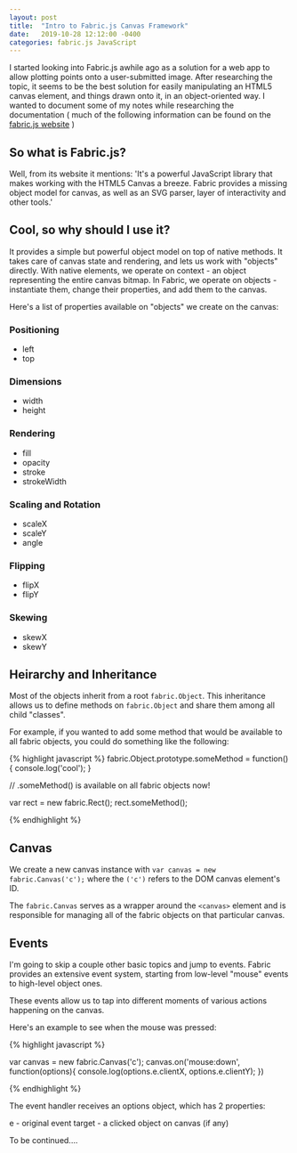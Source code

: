 ```yaml
---
layout: post
title:  "Intro to Fabric.js Canvas Framework"
date:   2019-10-28 12:12:00 -0400
categories: fabric.js JavaScript
---
```


I started looking into Fabric.js awhile ago as a solution for a web app to allow plotting points onto a user-submitted image. After researching the topic, it seems to be the best solution for easily manipulating an HTML5 canvas element, and things drawn onto it, in an object-oriented way. I wanted to document some of my notes while researching the documentation ( much of the following information can be found on the <a href="http://fabricjs.com">fabric.js website</a> )

<h2>So what is Fabric.js? </h2>

Well, from its website it mentions: 'It's a powerful JavaScript library that makes working with the HTML5 Canvas a breeze. Fabric provides a missing object model for canvas, as well as an SVG parser, layer of interactivity and other tools.'


<h2>Cool, so why should I use it?</h2> 

It provides a simple but powerful object model on top of native methods. It takes care of canvas state and rendering, and lets us work with "objects" directly. With native elements, we operate on context - an object representing the entire canvas bitmap. In Fabric, we operate on objects - instantiate them, change their properties, and add them to the canvas. 

Here's a list of properties available on "objects" we create on the canvas:


<h3>Positioning</h3>
<ul>
    <li>left</li>
    <li>top</li>
</ul>


<h3>Dimensions</h3>
<ul>
    <li>width</li>
    <li>height</li>
</ul>


<h3>Rendering</h3>
<ul>
    <li>fill</li>
    <li>opacity</li>
    <li>stroke</li>
    <li>strokeWidth</li>
</ul>


<h3>Scaling and Rotation</h3>
<ul>
    <li>scaleX</li>
    <li>scaleY</li>
    <li>angle</li>
</ul>


<h3>Flipping</h3>
<ul>
    <li>flipX</li>
    <li>flipY</li>
</ul>


<h3>Skewing</h3>
<ul>
    <li>skewX</li>
    <li>skewY</li>

</ul>



<h2>Heirarchy and Inheritance</h2>

Most of the objects inherit from a root <code>fabric.Object</code>.
This inheritance allows us to define methods on <code>fabric.Object</code> and share them among all child "classes".

For example, if you wanted to add some method that would be available to all fabric objects, you could do something like the following:

{% highlight javascript %}
fabric.Object.prototype.someMethod = function(){
    console.log('cool');
}

// .someMethod() is available on all fabric objects now!

var rect = new fabric.Rect();
rect.someMethod(); 

{% endhighlight %}


<h2>Canvas</h2>

We create a new canvas instance with <code>var canvas = new fabric.Canvas('c');</code> where the <code>('c')</code> refers to the DOM canvas element's ID.

The <code>fabric.Canvas</code> serves as a wrapper around the <code>&lt;canvas&gt;</code> element and is responsible for managing all of the fabric objects on that particular canvas.



<h2>Events</h2>

I'm going to skip a couple other basic topics and jump to events. Fabric provides an extensive event system, starting from low-level "mouse" events to high-level object ones.

These events allow us to tap into different moments of various actions happening on the canvas. 

Here's an example to see when the mouse was pressed:

{% highlight javascript %}

var canvas = new fabric.Canvas('c');
canvas.on('mouse:down', function(options){
    console.log(options.e.clientX, options.e.clientY);
})

{% endhighlight %}

The event handler receives an options object, which has 2 properties: 

e - original event
target - a clicked object on canvas (if any)


To be continued....